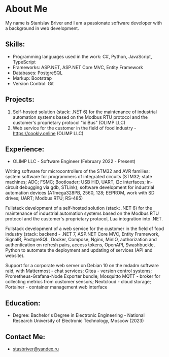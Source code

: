 # About Me

My name is Stanislav Briver and I am a passionate software developer with a background in web development.

## Skills:

- Programming languages used in the work: C#, Python, JavaScript, TypeScript
- Frameworks: ASP.NET, ASP.NET Core MVC, Entity Framework
- Databases: PostgreSQL
- Markup: Bootstrap
- Version Control: Git

## Projects:

1. Self-hosted solution (stack: .NET 6) for the maintenance of industrial automation systems based on the Modbus RTU protocol and the customer's proprietary protocol "idiBus" (OLIMP LLC)
2. Web service for the customer in the field of food industry - https://cookly.online (OLIMP LLC)

## Experience:

- OLIMP LLC - Software Engineer (February 2022 - Present)

Writing software for microcontrollers of the STM32 and AVR families: system software for programmers of integrated circuits (STM32; state machines; ADC; FSMC; Bootloader; USB HID, UART, i2c interfaces; in-circuit debugging via gdb, STLink); software development for industrial automation devices (ATmega328PB, 2560, 128; EEPROM, work with SD drives; UART; Modbus RTU; RS-485)

Fullstack development of a self-hosted solution (stack: .NET 6) for the maintenance of industrial automation systems based on the Modbus RTU protocol and the customer's proprietary protocol, Lua integration into .NET.

Fullstack development of a web service for the customer in the field of food industry (stack: backend - .NET 7, ASP.NET Core MVC, Entity Framework, SignalR, PostgreSQL, Docker, Compose, Nginx, MinIO, authorization and authentication on refresh pairs, access tokens, OpenAPI, Swashbuckle, Python to automate the deployment and updating of services (API and website).

Support for a corporate web server on Debian 10 on the mdadm software raid, with Mattermost - chat services; Gitea - version control systems; Prometheus-Grafana-Node Exporter bundle; Mosquitto MQTT - broker for collecting metrics from customer sensors; Nextcloud - cloud storage; Portainer - container management web interface

## Education:

- Degree: Bachelor's Degree in Electronic Engineering - National Research University of Electronic Technology, Moscow (2023)

## Contact Me:

- stasbriver@yandex.ru
